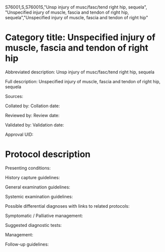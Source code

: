S76001,S,S76001S,"Unsp injury of musc/fasc/tend right hip, sequela", "Unspecified injury of muscle, fascia and tendon of right hip, sequela","Unspecified injury of muscle, fascia and tendon of right hip"
# Category title: Unspecified injury of muscle, fascia and tendon of right hip

Abbreviated description: Unsp injury of musc/fasc/tend right hip, sequela

Full description: Unspecified injury of muscle, fascia and tendon of right hip, sequela

Sources:

Collated by:
Collation date:

Reviewed by:
Review date:

Validated by:
Validation date:

Approval UID:

# Protocol description

Presenting conditions:

History capture guidelines:

General examination guidelines:

Systemic examination guidelines:

Possible differential diagnoses with links to related protocols:

Symptomatic / Palliative management:

Suggested diagnostic tests:

Management:

Follow-up guidelines:
